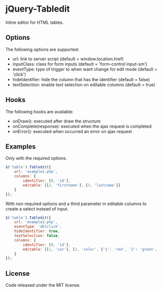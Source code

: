 # jQuery-Tabledit
Inline editor for HTML tables.

## Options
The following options are supported:
* url: link to server script (default = window.location.href)
* inputClass: class for form inputs (default = 'form-control input-sm')
* eventType: type of trigger to when want change for edit mode (default = 'click')
* hideIdentifier: hide the column that has the identifier (default = false)
* textSelection: enable text selection on editable columns (default = true)

## Hooks
The following hooks are available:
* onDraw(): executed after draw the structure
* onComplete(response): executed when the ajax request is completed
* onError(): executed when occurred an error on ajax request

## Examples
Only with the required options.

```js
$('table').Tabledit({
    url: 'example1.php',
    columns: {
        identifier: [0, 'id'],                    
        editable: [[2, 'firstname'], [3, 'lastname']]
    }
});
```

With non required options and a third parameter in editable columns to create a select instead of input.

```js
$('table').Tabledit({
    url: 'example2.php',
    eventType: 'dblclick',
    hideIdentifier: true,
    textSelection: false,
    columns: {
        identifier: [0, 'id'],                    
        editable: [[1, 'car'], [2, 'color', {'1': 'red', '2': 'green', '3': 'blue'}]]
    }
});
```

## License
Code released under the MIT license.
